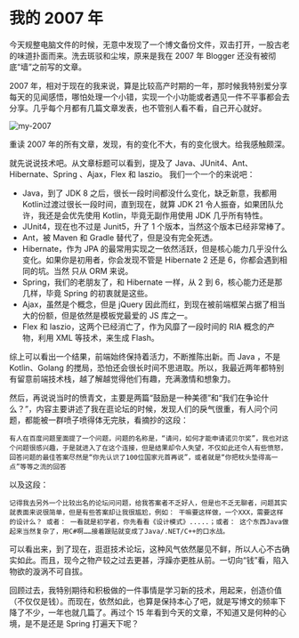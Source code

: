 # 我的 2007 年

今天规整电脑文件的时候，无意中发现了一个博文备份文件，双击打开，一股古老的味道扑面而来。洗去斑驳和尘埃，原来是我在 2007 年 Blogger 还没有被彻底“墙”之前写的文章。

2007 年，相对于现在的我来说，算是比较高产时期的一年，那时候我特别爱分享每天的见闻感悟，哪怕处理一个小错，实现一个小功能或者遇见一件不平事都会去分享。几乎每个月都有几篇文章发表，也不管别人看不看，自己开心就好。

![my-2007](/images/posts/my-2007/posts.png)

重读 2007 年的所有文章，发现，有的变化不大，有的变化很大。给我感触颇深。

就先说说技术吧。从文章标题可以看到，提及了 Java、JUnit4、Ant、Hibernate、Spring 、Ajax，Flex 和 laszio。 我们一个一个的来说吧：

* Java，到了 JDK 8 之后，很长一段时间都没什么变化，缺乏新意，我都用 Kotlin过渡过很长一段时间，直到现在，就算 JDK 21 令人振奋，如果团队允许，我还是会优先使用 Kotlin，毕竟无副作用使用 JDK 几乎所有特性。
* JUnit4，现在也不过是 Junit5，升了 1 个版本，当然这个版本已经非常棒了。
* Ant，被 Maven 和 Gradle 替代了，但是没有完全死透。
* Hibernate，作为 JPA 的最常用实现之一依然活跃，但是核心能力几乎没什么变化。如果你是初用者，你会发现不管是 Hibernate 2 还是 6，你都会遇到相同的坑。当然 只从 ORM 来说。
* Spring，我们的老朋友了，和 Hibernate 一样，从 2 到 6，核心能力还是那几样，毕竟 Spring 的初衷就是这些。
* Ajax，虽然是个概念，但是 jQuery 因此而红，到现在被前端框架占据了相当大的份额，但是依然是模板党最爱的 JS 库之一。
* Flex 和 laszio，这两个已经消亡了，作为风靡了一段时间的 RIA 概念的产物，利用 XML 等技术，来生成 Flash。

综上可以看出一个结果，前端始终保持着活力，不断推陈出新。而 Java ，不是 Kotlin、Golang 的搅局，恐怕还会很长时间不思进取。所以，我最近两年都特别有留意前端技术栈，越了解越觉得他们有趣，充满激情和想象力。

然后，再说说当时的愤青文，主要是两篇“鼓励是一种美德”和“我们在争论什么？”，内容主要讲述了我在逛论坛的时候，发现人们的戾气很重，有人问个问题，都能被一群喷子喷得体无完肤，看摘抄的这段：

```text
有人在百度问题里面提了一个问题，问题的名称是，“请问，如何才能申请诺贝尔奖”，我也对这个问题很感兴趣，于是就进入了在这个连接，但是结果却令人失望，不仅如此还令人有些愤怒，回答问题的最佳答案尽然是“你先认识了100位国家元首再说”，或者就是“你把枕头垫得高一点”等等之流的回答
```

以及这段：

```text
记得我去另外一个比较出名的论坛问问题，给我答案者不乏好人，但是也不乏无聊者，问题其实就表面来说很简单，但是有些答案却让我很尴尬，例如： 干嘛要这样做，一个XXX，需要这样的设计么？ 或者： 一看就是初学者，你先看看《设计模式》.....；或者： 这个东西Java做起来当然复杂了，用C#啊……接着跟贴就变成了Java/.NET/C++的口水战。
```

可以看出来，到了现在，逛逛技术论坛，这种风气依然屡见不鲜，所以人心不古确实如此。而且，现今之物产较之过去更甚，浮躁亦更胜从前。一切向“钱”看，陷入物欲的漩涡不可自拔。

回顾过去，我特别期待和积极做的一件事情是学习新的技术，用起来，创造价值（不仅仅是钱）。而现在，依然如此，也算是保持本心了吧，就是写博文的频率下降了不少，一年也就几篇了。再过个 15 年看到今天的文章，不知道又是何种的心境，是不是还是 Spring 打遍天下呢？